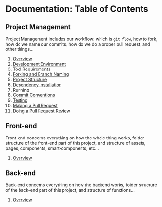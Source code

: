 # Documentation: Table of Contents

## Project Management

Project Management includes our workflow: which is `git flow`, how to fork, how do we name our commits, how do we do a proper pull request, and other things...

1. [Overview](project-management/README.md)
2. [Development Environment](project-management/Development-Environment.md)
3. [Tool Requirements](project-management/Requirements.md)
4. [Forking and Branch Naming](project-management/Forking-and-Branching.md)
5. [Project Structure](project-management/Project-Structure.md)
6. [Dependency Installation](project-management/Installation.md)
7. [Running](project-management/Running.md)
8. [Commit Conventions](project-management/Commit.md)
9. [Testing](project-management/Testing.md)
10. [Making a Pull Request](project-management/Pull-Request.md)
11. [Doing a Pull Request Review](project-management/Review.md)

## Front-end

Front-end concerns everything on how the whole thing works, folder structure of the front-end part of this project, and structure of assets, pages, components, smart-components, etc...

1. [Overview](front-end/README.md)

## Back-end

Back-end concerns everything on how the backend works, folder structure of the back-end part of this project, and structure of functions...

1. [Overview](back-end/README.md)

